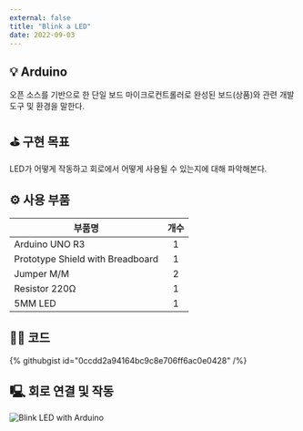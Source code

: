```yaml
---
external: false
title: "Blink a LED"
date: 2022-09-03
---
```


## 💡 Arduino

오픈 소스를 기반으로 한 단일 보드 마이크로컨트롤러로 완성된 보드(상품)와 관련 개발 도구 및 환경을 말한다.

## ⛳️ 구현 목표

LED가 어떻게 작동하고 회로에서 어떻게 사용될 수 있는지에 대해 파악해본다.

## ⚙️ 사용 부품

|부품명|개수|
|------|:---:|
|Arduino UNO R3|1|
|Prototype Shield with Breadboard|1|
|Jumper M/M|2|
|Resistor 220Ω|1|
|5MM LED|1|

## 👨‍💻 코드

{% githubgist id="0ccdd2a94164bc9c8e706ff6ac0e0428" /%}

## 🖳 회로 연결 및 작동

![Blink LED with Arduino](/images/video/Blinking_a_LED.gif)
